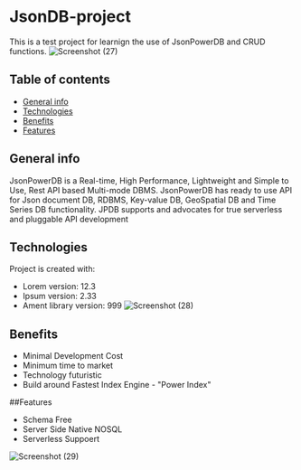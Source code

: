 # JsonDB-project
This is a test project for learnign the use of JsonPowerDB and CRUD functions.
![Screenshot (27)](https://user-images.githubusercontent.com/62783625/200804228-ebcae706-ac2e-4e19-9141-d34ae94d67f8.png)
## Table of contents

* [General info](#general-info)
* [Technologies](#technologies)
* [Benefits](#benefits)
* [Features](#features)

## General info
JsonPowerDB is a Real-time, High Performance, Lightweight and Simple to Use, Rest API based Multi-mode DBMS. JsonPowerDB has ready to use API for Json document DB, RDBMS, Key-value DB, GeoSpatial DB and Time Series DB functionality. JPDB supports and advocates for true serverless and pluggable API development
	
## Technologies
Project is created with:
* Lorem version: 12.3
* Ipsum version: 2.33
* Ament library version: 999
![Screenshot (28)](https://user-images.githubusercontent.com/62783625/200804246-ff5c7d08-7205-46ab-af9d-8a92d3ad1468.png)
## Benefits
* Minimal Development Cost
* Minimum time to market
* Technology futuristic
* Build around Fastest Index Engine - "Power Index"

##Features
* Schema Free
* Server Side Native NOSQL
* Serverless Suppoert


![Screenshot (29)](https://user-images.githubusercontent.com/62783625/200804249-a728a6f8-1128-4c1a-953f-f5639035df49.png)
